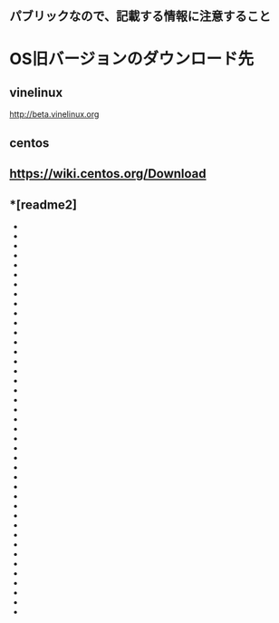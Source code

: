 パブリックなので、記載する情報に注意すること
----
# OS旧バージョンのダウンロード先
## vinelinux
http://beta.vinelinux.org
## centos
https://wiki.centos.org/Download
----
*[readme2]
-
-
-
-
-
-
-
-
-
-
-
-
-
-
-
-
-
-
-
-
-
-
-
-
-
-
-
-
-
-
-
-
-
-
-
-
-
-
-
-
-
-
